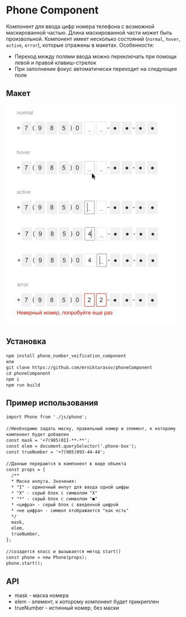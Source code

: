 
# Phone Component
Компонент для ввода цифр номера телефона с возможной маскированной частью. Длина маскированной части может быть произвольной.
Компонент имеет несколько состояний (`normal`, `hover`, `active`, `error`), которые отражены в макетах.
Особенности:
+ Переход между полями ввода можно переключать при помощи левой и правой клавиш-стрелок
+ При заполнении фокус автоматически переходит на следующее поле 
## Макет
![Макет](https://github.com/mrniktarasov/phoneComponent/blob/master/images/index.jpeg)
## Установка
    npm install phone_number_veification_component
    или
    git clone https://github.com/mrniktarasov/phoneComponent
    cd phoneComponent
    npm i
    npm run build
## Пример использования
    import Phone from './js/phone';
  
    //Необходимо задать маску, правильный номер и элемент, к которому компонент будет добавлен
    const mask = '+7(985)0II-**-**';
    const elem = document.querySelector('.phone-box');
    const trueNumber = '+7(985)093-44-44';
  
    //Данные передаются в компонент в виде объекта
    const props = {
      /**
      * Маска инпута. Значения:
      * "I" - одиночный инпут для ввода одной цифры
      * "X" - серый блок с символом "X"
      * "*" - серый блок с символом "●"
      * <цифра> - серый блок с введенной цифрой
      * <не цифра> - символ отображается "как есть"
      */
      mask,
      elem,
      trueNumber,
    };
  
    //созадется класс и вызывается метод start()
    const phone = new Phone(props);
    phone.start();
    
## API
* mask - маска номера
* elem - элемент, к которому компонент будет прикреплен
* trueNumber - истинный номер, без маски
